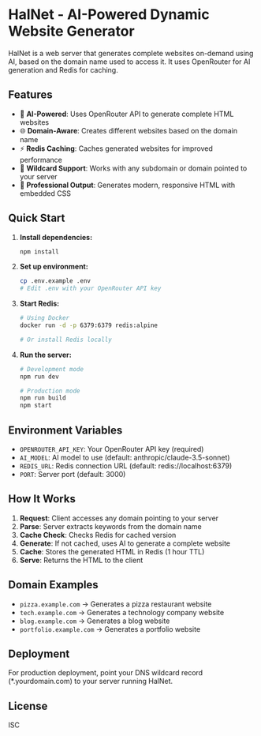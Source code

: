 # HalNet - AI-Powered Dynamic Website Generator

HalNet is a web server that generates complete websites on-demand using AI, based on the domain name used to access it. It uses OpenRouter for AI generation and Redis for caching.

## Features

- 🤖 **AI-Powered**: Uses OpenRouter API to generate complete HTML websites
- 🌐 **Domain-Aware**: Creates different websites based on the domain name
- ⚡ **Redis Caching**: Caches generated websites for improved performance
- 🔄 **Wildcard Support**: Works with any subdomain or domain pointed to your server
- 🎨 **Professional Output**: Generates modern, responsive HTML with embedded CSS

## Quick Start

1. **Install dependencies:**
   ```bash
   npm install
   ```

2. **Set up environment:**
   ```bash
   cp .env.example .env
   # Edit .env with your OpenRouter API key
   ```

3. **Start Redis:**
   ```bash
   # Using Docker
   docker run -d -p 6379:6379 redis:alpine
   
   # Or install Redis locally
   ```

4. **Run the server:**
   ```bash
   # Development mode
   npm run dev
   
   # Production mode
   npm run build
   npm start
   ```

## Environment Variables

- `OPENROUTER_API_KEY`: Your OpenRouter API key (required)
- `AI_MODEL`: AI model to use (default: anthropic/claude-3.5-sonnet)
- `REDIS_URL`: Redis connection URL (default: redis://localhost:6379)
- `PORT`: Server port (default: 3000)

## How It Works

1. **Request**: Client accesses any domain pointing to your server
2. **Parse**: Server extracts keywords from the domain name
3. **Cache Check**: Checks Redis for cached version
4. **Generate**: If not cached, uses AI to generate a complete website
5. **Cache**: Stores the generated HTML in Redis (1 hour TTL)
6. **Serve**: Returns the HTML to the client

## Domain Examples

- `pizza.example.com` → Generates a pizza restaurant website
- `tech.example.com` → Generates a technology company website  
- `blog.example.com` → Generates a blog website
- `portfolio.example.com` → Generates a portfolio website

## Deployment

For production deployment, point your DNS wildcard record (*.yourdomain.com) to your server running HalNet.

## License

ISC